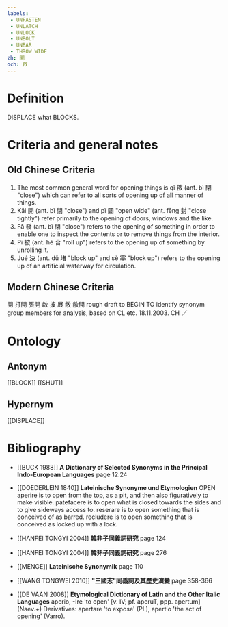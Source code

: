 ```yaml
---
labels: 
 - UNFASTEN
 - UNLATCH
 - UNLOCK
 - UNBOLT
 - UNBAR
 - THROW WIDE
zh: 開
och: 啟
---
```


# Definition
DISPLACE what BLOCKS.
# Criteria and general notes
## Old Chinese Criteria
1. The most common general word for opening things is qǐ 啟 (ant. bì 閉 "close") which can refer to all sorts of opening up of all manner of things.
2. Kāi 開 (ant. bì 閉 "close") and pì 闢 "open wide" (ant. fēng 封 "close tightly") refer primarily to the opening of doors, windows and the like.
3. Fā 發 (ant. bì 閉 "close") refers to the opening of something in order to enable one to inspect the contents or to remove things from the interior.
4. Pī 披 (ant. hé 合 "roll up") refers to the opening up of something by unrolling it.
5. Jué 決 (ant. dǔ 堵 "block up" and sè 塞 "block up") refers to the opening up of an artificial waterway for circulation.
## Modern Chinese Criteria
開
打開
張開
啟
披
展
敞
敞開
rough draft to BEGIN TO identify synonym group members for analysis, based on CL etc. 18.11.2003. CH ／
# Ontology

## Antonym
[[BLOCK]]
[[SHUT]]
## Hypernym
[[DISPLACE]]
# Bibliography
- [[BUCK 1988]]
**A Dictionary of Selected Synonyms in the Principal Indo-European Languages** page 12.24

- [[DOEDERLEIN 1840]]
**Lateinische Synonyme und Etymologien** 
OPEN
aperire is to open from the top, as a pit, and then also figuratively to make visible.
patefacere is to open what is closed towards the sides and to give sideways access to.
reserare is to open something that is conceived of as barred.
recludere is to open something that is conceived as locked up with a lock.
- [[HANFEI TONGYI 2004]]
**韓非子同義詞研究** page 124

- [[HANFEI TONGYI 2004]]
**韓非子同義詞研究** page 276

- [[MENGE]]
**Lateinische Synonymik** page 110

- [[WANG TONGWEI 2010]]
**"三國志"同義詞及其歷史演變** page 358-366

- [[DE VAAN 2008]]
**Etymological Dictionary of Latin and the Other Italic Languages** 
aperio, -Ire 'to open' [v. IV; pf. aperuT, ppp. apertum] (Naev.+)
Derivatives: apertare 'to expose' (PI.), apertio 'the act of opening' (Varro).